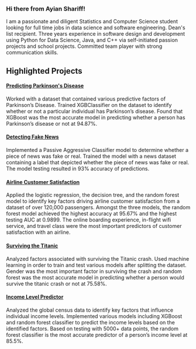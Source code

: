 ### Hi there from Ayian Shariff!

I am a passionate and diligent Statistics and Computer Science student looking for full time jobs in data science and software engineering. Dean's list recipient. Three years experience in software design and development using Python for Data Science, Java, and C++ via self-initiated passion projects and school projects. Committed team player with strong communication skills.

## Highlighted Projects

#### [Predicting Parkinson's Disease](https://github.com/ayianshariff2/projects/blob/main/Parkinson's%20Disease%20Project%20README.pdf)

Worked with a dataset that contained various predictive factors of Parkinson’s Disease. Trained XGBClassifier on the dataset to identify whether or not a particular individual has Parkinson’s disease. Found that XGBoost was the most accurate model in predicting whether a person has Parkinson’s disease or not at 94.87%.

#### [Detecting Fake News](https://github.com/ayianshariff2/projects/blob/main/Fake%20News%20Project%20README.pdf)

Implemented a Passive Aggressive Classifier model to determine whether a piece of news was fake or real. Trained the model with a news dataset containing a label that depicted whether the piece of news was fake or real. The model testing resulted in 93% accuracy of predictions.

#### [Airline Customer Satisfaction](https://github.com/ayianshariff2/projects/blob/main/Airline%20Customer%20Satisfaction%20Report.pdf)

Applied the logistic regression, the decision tree, and the random forest model to identify key factors driving airline customer satisfaction from a dataset of over 120,000 passengers. Amongst the three models, the random forest model achieved the highest accuracy at 95.67% and the highest testing AUC at 0.9899. The online boarding experience, in-flight wifi service, and travel class were the most important predictors of customer satisfaction with an airline.

#### [Surviving the Titanic](https://github.com/ayianshariff2/projects/blob/main/Titanic%20README.pdf)

Analyzed factors associated with surviving the Titanic crash. Used machine learning in order to train and test various models after splitting the dataset. Gender was the most important factor in surviving the crash and random forest was the most accurate model in predicting whether a person would survive the titanic crash or not at 75.58%.

#### [Income Level Predictor](https://github.com/ayianshariff2/projects/blob/main/Salary%20Predictor%20README.pdf)

Analyzed the global census data to identify key factors that influence individual income levels. Implemented various models including XGBoost and random forest classifier to predict the income levels based on the identified factors. Based on testing with 5000+ data points, the random forest classifier is the most accurate predictor of a person’s income level at 85.5%.
